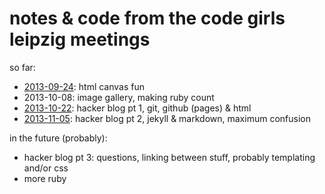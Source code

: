 # notes & code from the code girls leipzig meetings

so far:

* [2013-09-24][]: html canvas fun
* 2013-10-08: image gallery, making ruby count
* [2013-10-22][]: hacker blog pt 1, git, github (pages) & html
* [2013-11-05][]: hacker blog pt 2, jekyll & markdown, maximum confusion

in the future (probably):

* hacker blog pt 3: questions, linking between stuff, probably
  templating and/or css
* more ruby

[2013-09-24]: 2013-09-24-canvas-fun.md
[2013-10-22]: 2013-10-22-hacker-blog-pt-1.md
[2013-11-05]: 2013-11-05-hacker-blog-pt-2.md
